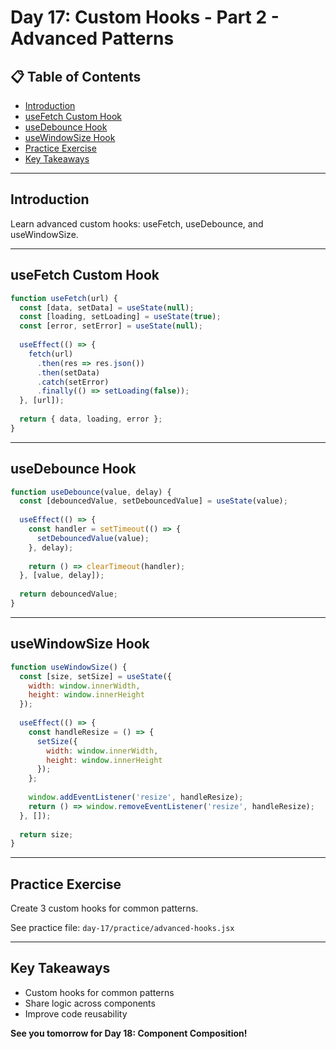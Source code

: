 # Day 17: Custom Hooks - Part 2 - Advanced Patterns

## 📋 Table of Contents
- [Introduction](#introduction)
- [useFetch Custom Hook](#useeffect-custom-hook)
- [useDebounce Hook](#usedebounce-hook)
- [useWindowSize Hook](#usewindowsize-hook)
- [Practice Exercise](#practice-exercise)
- [Key Takeaways](#key-takeaways)

---

## Introduction

Learn advanced custom hooks: useFetch, useDebounce, and useWindowSize.

---

## useFetch Custom Hook

```javascript
function useFetch(url) {
  const [data, setData] = useState(null);
  const [loading, setLoading] = useState(true);
  const [error, setError] = useState(null);
  
  useEffect(() => {
    fetch(url)
      .then(res => res.json())
      .then(setData)
      .catch(setError)
      .finally(() => setLoading(false));
  }, [url]);
  
  return { data, loading, error };
}
```

---

## useDebounce Hook

```javascript
function useDebounce(value, delay) {
  const [debouncedValue, setDebouncedValue] = useState(value);
  
  useEffect(() => {
    const handler = setTimeout(() => {
      setDebouncedValue(value);
    }, delay);
    
    return () => clearTimeout(handler);
  }, [value, delay]);
  
  return debouncedValue;
}
```

---

## useWindowSize Hook

```javascript
function useWindowSize() {
  const [size, setSize] = useState({
    width: window.innerWidth,
    height: window.innerHeight
  });
  
  useEffect(() => {
    const handleResize = () => {
      setSize({
        width: window.innerWidth,
        height: window.innerHeight
      });
    };
    
    window.addEventListener('resize', handleResize);
    return () => window.removeEventListener('resize', handleResize);
  }, []);
  
  return size;
}
```

---

## Practice Exercise

Create 3 custom hooks for common patterns.

See practice file: `day-17/practice/advanced-hooks.jsx`

---

## Key Takeaways

- Custom hooks for common patterns
- Share logic across components
- Improve code reusability

**See you tomorrow for Day 18: Component Composition!**

